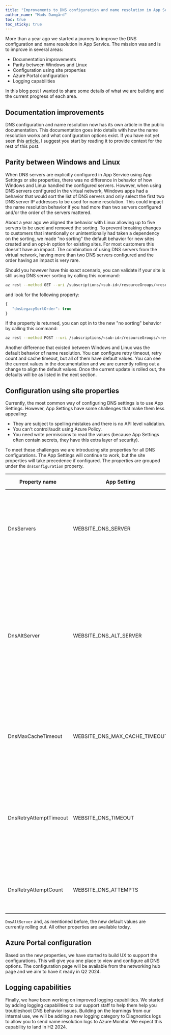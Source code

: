 ```yaml
---
title: "Improvements to DNS configuration and name resolution in App Service"
author_name: "Mads Damgård"
toc: true
toc_sticky: true
---
```


More than a year ago we started a journey to improve the DNS configuration and name resolution in App Service. The mission was and is to improve in several areas:

* Documentation improvements
* Parity between Windows and Linux
* Configuration using site properties
* Azure Portal configuration
* Logging capabilities

In this blog post I wanted to share some details of what we are building and the current progress of each area.

## Documentation improvements

DNS configuration and name resolution now has its own article in the public documentation. This documentation goes into details with how the name resolution works and what configuration options exist. If you have not yet seen this [article](https://learn.microsoft.com/azure/app-service/overview-name-resolution), I suggest you start by reading it to provide context for the rest of this post.

## Parity between Windows and Linux

When DNS servers are explicitly configured in App Service using App Settings or site properties, there was no difference in behavior of how Windows and Linux handled the configured servers. However, when using DNS servers configured in the virtual network, Windows apps had a behavior that would sort the list of DNS servers and only select the first two DNS server IP addresses to be used for name resolution. This could impact the name resolution behavior if you had more than two servers configured and/or the order of the servers mattered.

About a year ago we aligned the behavior with Linux allowing up to five servers to be used and removed the sorting. To prevent breaking changes to customers that intentionally or unintentionally had taken a dependency on the sorting, we made "no sorting" the default behavior for new sites created and an opt-in option for existing sites. For most customers this doesn't have an impact. The combination of using DNS servers from the virtual network, having more than two DNS servers configured and the order having an impact is very rare.

Should you however have this exact scenario, you can validate if your site is still using DNS server sorting by calling this command:

```bash
az rest --method GET --uri /subscriptions/<sub-id>/resourceGroups/<resource group>/providers/Microsoft.Web/sites/<site name>?api-version=2022-03-01 --query 'properties.dnsConfiguration'
```

and look for the following property:

```javascript
{
   "dnsLegacySortOrder": true
}
```

If the property is returned, you can opt in to the new "no sorting" behavior by calling this command:

```bash
az rest --method POST --uri /subscriptions/<sub-id>/resourceGroups/<resource group>/providers/Microsoft.Web/sites/<site name>/disableVirtualNetworkDnsSorting?api-version=2022-03-01
```

Another difference that existed between Windows and Linux was the default behavior of name resolution. You can configure retry timeout, retry count and cache timeout, but all of them have default values. You can see the current values in the documentation and we are currently rolling out a change to align the default values. Once the current update is rolled out, the defaults will be as listed in the next section.

## Configuration using site properties

Currently, the most common way of configuring DNS settings is to use App Settings. However, App Settings have some challenges that make them less appealing:

* They are subject to spelling mistakes and there is no API level validation.
* You can't control/audit using Azure Policy.
* You need write permissions to read the values (because App Settings often contain secrets, they have this extra layer of security).

To meet these challenges we are introducing site properties for all DNS configurations. The App Settings will continue to work, but the site properties will take precedence if configured. The properties are grouped under the `dnsConfiguration` property.

|  **Property name** | **App Setting** | **Allowed values** | **Default value** | **Description** |
|---|---|---|---|---|
| DnsServers | WEBSITE_DNS_SERVER | IPv4 addresses | none | Overrides Azure default DNS or DNS servers inherited from virtual network. Allows up to five servers. |
| DnsAltServer | WEBSITE_DNS_ALT_SERVER | IPv4 address | none | Appends this specific DNS server to the list of DNS servers configured. This will be appended to both explicitly configured DNS servers and DNS servers inherited from the virtual network. |
| DnsMaxCacheTimeout | WEBSITE_DNS_MAX_CACHE_TIMEOUT | 0-60 | 30 | Cache timeout defined in seconds. Setting cache to zero means you've disabled caching. |
| DnsRetryAttemptTimeout | WEBSITE_DNS_TIMEOUT | 1-30 | 3 | Timeout before retrying or failing. Timeout also defines the time to wait for secondary server results if the primary doesn't respond. |
| DnsRetryAttemptCount | WEBSITE_DNS_ATTEMPTS | 1-5 | 3 | Defines the number of attempts to resolve where one means no retries. |

`DnsAltServer` and, as mentioned before, the new default values are currently rolling out. All other properties are available today.

## Azure Portal configuration

Based on the new properties, we have started to build UX to support the configurations. This will give you one place to view and configure all DNS options. The configuration page will be available from the networking hub page and we aim to have it ready in Q2 2024.

## Logging capabilities

Finally, we have been working on improved logging capabilities. We started by adding logging capabilities to our support staff to help them help you troubleshoot DNS behavior issues. Building on the learnings from our internal use, we will be adding a new logging category to Diagnostics logs to allow you to send name resolution logs to Azure Monitor. We expect this capability to land in H2 2024.
